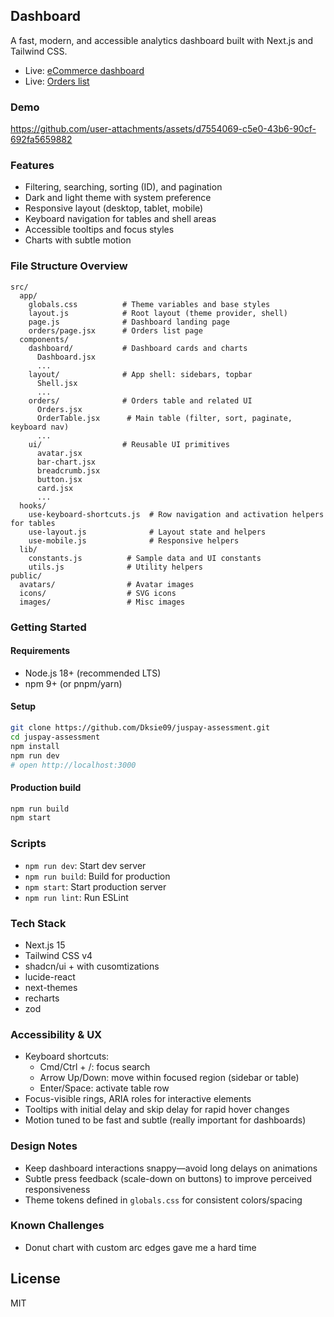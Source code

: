## Dashboard

A fast, modern, and accessible analytics dashboard built with Next.js and Tailwind CSS.

- Live: [eCommerce dashboard](https://juspay-khaki.vercel.app/)
- Live: [Orders list](https://juspay-khaki.vercel.app/orders)

### Demo


https://github.com/user-attachments/assets/d7554069-c5e0-43b6-90cf-692fa5659882


### Features

- Filtering, searching, sorting (ID), and pagination
- Dark and light theme with system preference
- Responsive layout (desktop, tablet, mobile)
- Keyboard navigation for tables and shell areas
- Accessible tooltips and focus styles
- Charts with subtle motion

### File Structure Overview

```
src/
  app/
    globals.css          # Theme variables and base styles
    layout.js            # Root layout (theme provider, shell)
    page.js              # Dashboard landing page
    orders/page.jsx      # Orders list page
  components/
    dashboard/           # Dashboard cards and charts
      Dashboard.jsx
      ...
    layout/              # App shell: sidebars, topbar
      Shell.jsx
      ...
    orders/              # Orders table and related UI
      Orders.jsx
      OrderTable.jsx      # Main table (filter, sort, paginate, keyboard nav)
      ...
    ui/                  # Reusable UI primitives
      avatar.jsx
      bar-chart.jsx
      breadcrumb.jsx
      button.jsx
      card.jsx
      ...
  hooks/
    use-keyboard-shortcuts.js  # Row navigation and activation helpers for tables
    use-layout.js              # Layout state and helpers
    use-mobile.js              # Responsive helpers
  lib/
    constants.js          # Sample data and UI constants
    utils.js              # Utility helpers
public/
  avatars/                # Avatar images
  icons/                  # SVG icons
  images/                 # Misc images
```

### Getting Started

#### Requirements

- Node.js 18+ (recommended LTS)
- npm 9+ (or pnpm/yarn)

#### Setup

```bash
git clone https://github.com/Dksie09/juspay-assessment.git
cd juspay-assessment
npm install
npm run dev
# open http://localhost:3000
```

#### Production build

```bash
npm run build
npm start
```

### Scripts

- `npm run dev`: Start dev server
- `npm run build`: Build for production
- `npm start`: Start production server
- `npm run lint`: Run ESLint

### Tech Stack

- Next.js 15
- Tailwind CSS v4
- shadcn/ui + with cusomtizations
- lucide-react
- next-themes
- recharts
- zod

### Accessibility & UX

- Keyboard shortcuts:
  - Cmd/Ctrl + /: focus search
  - Arrow Up/Down: move within focused region (sidebar or table)
  - Enter/Space: activate table row
- Focus-visible rings, ARIA roles for interactive elements
- Tooltips with initial delay and skip delay for rapid hover changes
- Motion tuned to be fast and subtle (really important for dashboards)

### Design Notes

- Keep dashboard interactions snappy—avoid long delays on animations
- Subtle press feedback (scale-down on buttons) to improve perceived responsiveness
- Theme tokens defined in `globals.css` for consistent colors/spacing

### Known Challenges

- Donut chart with custom arc edges gave me a hard time

## License
MIT

